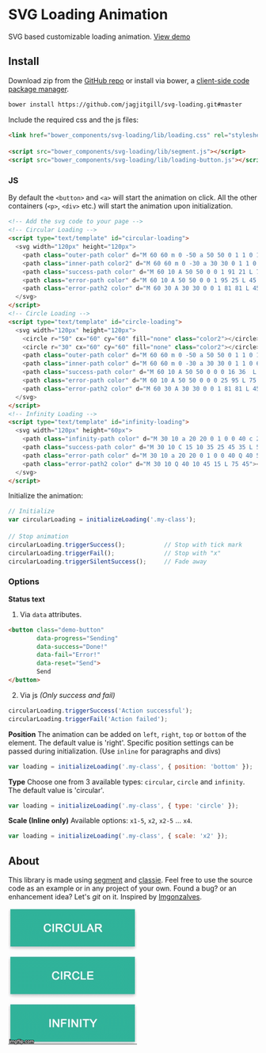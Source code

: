 # SVG Loading Animation
SVG based customizable loading animation.
[View demo](http://jagjitgill.ca/code/svg-loading/)

## Install
Download zip from the [GitHub repo][svg-loading] or install via bower, a [client-side code package manager][bower].
```bash
bower install https://github.com/jagjitgill/svg-loading.git#master
```

Include the required css and the js files:
```html
<link href="bower_components/svg-loading/lib/loading.css" rel="stylesheet"></link>

<script src="bower_components/svg-loading/lib/segment.js"></script>
<script src="bower_components/svg-loading/lib/loading-button.js"></script>
```

### JS
By default the `<button>` and `<a>` will start the animation on click. All the other containers (`<p>`, `<div>` etc.) will start the animation upon initialization.
```html
<!-- Add the svg code to your page -->
<!-- Circular Loading -->
<script type="text/template" id="circular-loading">
  <svg width="120px" height="120px">
    <path class="outer-path color" d="M 60 60 m 0 -50 a 50 50 0 1 1 0 100 a 50 50 0 1 1 0 -100"></path>
    <path class="inner-path color2" d="M 60 60 m 0 -30 a 30 30 0 1 1 0 60 a 30 30 0 1 1 0 -60"></path>
    <path class="success-path color" d="M 60 10 A 50 50 0 0 1 91 21 L 75 45 L 55 75 L 45 65"></path>
    <path class="error-path color" d="M 60 10 A 50 50 0 0 1 95 25 L 45 75"></path>
    <path class="error-path2 color" d="M 60 30 A 30 30 0 0 1 81 81 L 45 45"></path>
  </svg>
</script>
<!-- Circle Loading -->
<script type="text/template" id="circle-loading">
  <svg width="120px" height="120px">
    <circle r="50" cx="60" cy="60" fill="none" class="color2"></circle>
    <circle r="30" cx="60" cy="60" fill="none" class="color2"></circle>
    <path class="outer-path color" d="M 60 60 m 0 -50 a 50 50 0 1 1 0 100 a 50 50 0 1 1 0 -100"></path>
    <path class="inner-path color" d="M 60 60 m 0 -30 a 30 30 0 1 1 0 60 a 30 30 0 1 1 0 -60"></path>
    <path class="success-path color" d="M 60 10 A 50 50 0 0 0 16 36  L 45 65 L 55 75 L 75 45"></path>
    <path class="error-path color" d="M 60 10 A 50 50 0 0 0 25 95 L 75 45"></path>
    <path class="error-path2 color" d="M 60 30 A 30 30 0 0 1 81 81 L 45 45"></path>
  </svg>
</script>
<!-- Infinity Loading -->
<script type="text/template" id="infinity-loading">
  <svg width="120px" height="60px">
    <path class="infinity-path color" d="M 30 10 a 20 20 0 1 0 0 40 c 20 0 40 -40 60 -40 a 20 20 0 0 1 0 40 c -20 0 -40 -40 -60 -40"></path>
    <path class="success-path color" d="M 30 10 C 15 10 35 25 45 35 L 55 45 L 75 15"></path>
    <path class="error-path color" d="M 30 10 a 20 20 0 1 0 0 40 Q 40 50 45 45 L 75 15"></path>
    <path class="error-path2 color" d="M 30 10 Q 40 10 45 15 L 75 45"></path>
  </svg>
</script>
```
Initialize the animation:
```js
// Initialize
var circularLoading = initializeLoading('.my-class');

// Stop animation
circularLoading.triggerSuccess();           // Stop with tick mark
circularLoading.triggerFail();              // Stop with "x"
circularLoading.triggerSilentSuccess();     // Fade away
```
### Options
**Status text**
1) Via `data` attributes.

```html
<button class="demo-button"
        data-progress="Sending"
        data-success="Done!"
        data-fail="Error!"
        data-reset="Send">
        Send
</button>
```
2) Via js _(Only success and fail)_
```javascript
circularLoading.triggerSuccess('Action successful');
circularLoading.triggerFail('Action failed');
```

**Position**
The animation can be added on `left`, `right`, `top` or `bottom` of the element. The default value is 'right'. Specific position settings can be passed during initialization.
(Use `inline` for paragraphs and divs)

```javascript
var loading = initializeLoading('.my-class', { position: 'bottom' });
```

**Type**
Choose one from 3 available types: `circular`, `circle` and `infinity`. The default value is 'circular'.

```javascript
var loading = initializeLoading('.my-class', { type: 'circle' });
```

**Scale (Inline only)**
Available options: `x1-5`, `x2`, `x2-5` ... `x4`.

```javascript
var loading = initializeLoading('.my-class', { scale: 'x2' });
```

## About
This library is made using [segment](https://lmgonzalves.github.io/segment/) and [classie](https://github.com/desandro/classie). Feel free to use the source code as an example or in any project of your own. 
Found a bug? or an enhancement idea?  Let's _git_ on it.
Inspired by [lmgonzalves](https://x-team.com/blog/creating-loading-buttons-svg-segment/).

![Loading gif](/demo-svg-loading.gif?raw=true)

[svg-loading]: https://github.com/jagjitgill/svg-loading
[bower]: http://bower.io/
